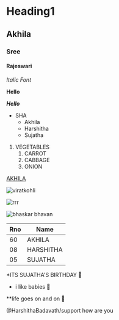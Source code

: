 # Heading1
## Akhila
### Sree
#### Rajeswari
*Italic Font*

**Hello**

***Hello***
* SHA
  * Akhila
  * Harshitha
  * Sujatha
1. VEGETABLES
    1. CARROT 
    2. CABBAGE
    3. ONION
   
[AKHILA](https://www.google.com/search?channel=fs&client=ubuntu&q=GOOGLE)

![viratkohli](https://c.ndtvimg.com/2021-07/gqfa8nco_virat-kohli-with-vamika_625x300_11_July_21.jpg)

![rrr](https://akm-img-a-in.tosshub.com/indiatoday/images/story/202111/RRR_trailer_December_3_1200x768.jpeg?n0R1w.gMjxfayy7t0obt7IYib7nGa170&size=770:433)

![bhaskar bhavan](https://content3.jdmagicbox.com/comp/vijayawada/f4/0866px866.x866.180814224333.v9f4/catalogue/sri-chaitanya-junior-college-and-iit-academy-patamatalanka-vijayawada-junior-colleges-psk5wzae9p.jpg)

Rno|Name
----|----
60|AKHILA
08|HARSHITHA
05|SUJATHA

*ITS SUJATHA'S BIRTHDAY 🥳

* i like babies 👶

**life goes on and on 🐤

@HarshithaBadavath/support how are you

